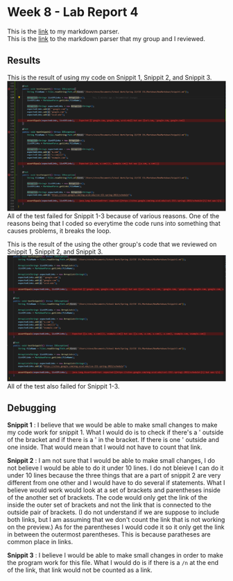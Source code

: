 # Week 8 - Lab Report 4 

This is the [link](https://github.com/stevendtran/NewMarkdown) to my markdown parser.  
This is the [link](https://github.com/aejiang/markdown-parser) to the markdown parser that my group and I reviewed.   

## Results

This is the result of using my code on Snippit 1, Snippit 2, and Snippit 3.  
![Picture](PicLab4/testMyMP.png)  
All of the test failed for Snippit 1-3 because of various reasons. One of the reasons being that I coded so everytime the code runs into something that causes problems, it breaks the loop.   

This is the result of the using the other group's code that we reviewed on Snippit 1, Snippit 2, and Snippit 3.  
![Picture](PicLab4/testOtherMP.png)  
All of the test also failed for Snippit 1-3. 

## Debugging
**Snippit 1** : I believe that we would be able to make small changes to make my code work for snippit 1. What I would do is to check if there's a ' outside of the bracket and if there is a ' in the bracket. If there is one ' outside and one inside. That would mean that I would not have to count that link. 

**Snippit 2** : I am not sure that I would be able to make small changes, I do not believe I would be able to do it under 10 lines. I do not bleieve I can do it under 10 lines because the three things that are a part of snippit 2 are very different from one other and I would have to do several if statements. What I believe would work would look at a set of brackets and parentheses inside of the another set of brackets. The code would only get the link of the inside the outer set of brackets and not the link that is connected to the outside pair of brackets. (I do not understand if we are suppose to include both links, but I am assuming that we don't count the link that is not working on the preview.) As for the parentheses I would code it so it only get the link in between the outermost parentheses. This is because paratheses are common place in links.

**Snippit 3** : I believe I would be able to make small changes in order to make the program work for this file. What I would do is if there is a `/n` at the end of the link, that link would not be counted as a link.
